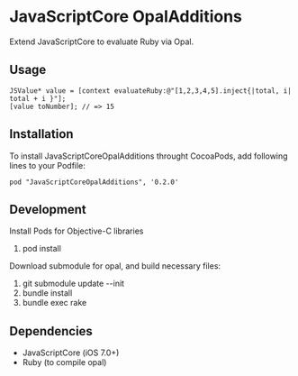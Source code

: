 # JavaScriptCore OpalAdditions

Extend JavaScriptCore to evaluate Ruby via Opal.

## Usage

```
JSValue* value = [context evaluateRuby:@"[1,2,3,4,5].inject{|total, i| total + i }"];
[value toNumber]; // => 15
```

## Installation

To install JavaScriptCoreOpalAdditions throught CocoaPods, add following lines to your Podfile:

```
pod "JavaScriptCoreOpalAdditions", '0.2.0'

```

## Development

Install Pods for Objective-C libraries

1. pod install

Download submodule for opal, and build necessary files:

1. git submodule update --init
2. bundle install
3. bundle exec rake

## Dependencies

- JavaScriptCore (iOS 7.0+)
- Ruby (to compile opal)

